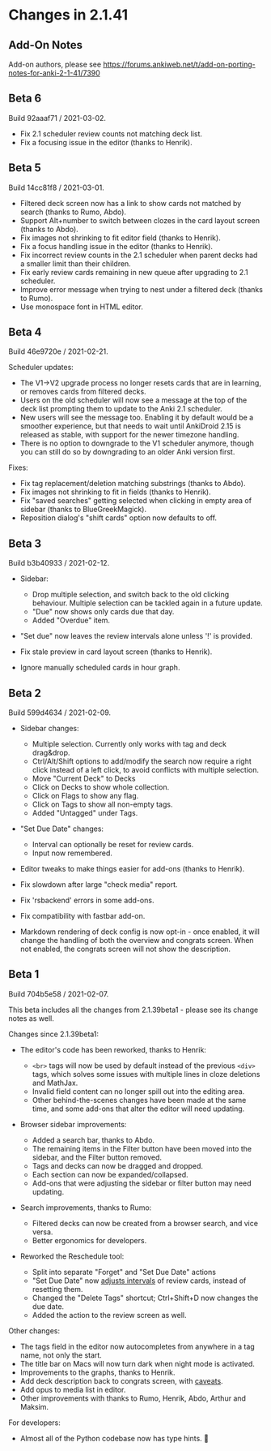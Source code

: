 # Changes in 2.1.41

## Add-On Notes

Add-on authors, please see <https://forums.ankiweb.net/t/add-on-porting-notes-for-anki-2-1-41/7390>

## Beta 6

Build 92aaaf71 / 2021-03-02.

- Fix 2.1 scheduler review counts not matching deck list.
- Fix a focusing issue in the editor (thanks to Henrik).

## Beta 5

Build 14cc81f8 / 2021-03-01.

- Filtered deck screen now has a link to show cards not matched by search (thanks to Rumo, Abdo).
- Support Alt+number to switch between clozes in the card layout screen (thanks to Abdo).
- Fix images not shrinking to fit editor field (thanks to Henrik).
- Fix a focus handling issue in the editor (thanks to Henrik).
- Fix incorrect review counts in the 2.1 scheduler when parent decks had a
  smaller limit than their children.
- Fix early review cards remaining in new queue after upgrading to 2.1 scheduler.
- Improve error message when trying to nest under a filtered deck (thanks to Rumo).
- Use monospace font in HTML editor.

## Beta 4

Build 46e9720e / 2021-02-21.

Scheduler updates:

- The V1->V2 upgrade process no longer resets cards that are in learning, or
  removes cards from filtered decks.
- Users on the old scheduler will now see a message at the top of the deck
  list prompting them to update to the Anki 2.1 scheduler.
- New users will see the message too. Enabling it by default would be a smoother
  experience, but that needs to wait until AnkiDroid 2.15 is released as stable,
  with support for the newer timezone handling.
- There is no option to downgrade to the V1 scheduler anymore, though you can
  still do so by downgrading to an older Anki version first.

Fixes:

- Fix tag replacement/deletion matching substrings (thanks to Abdo).
- Fix images not shrinking to fit in fields (thanks to Henrik).
- Fix "saved searches" getting selected when clicking in empty area of sidebar
  (thanks to BlueGreekMagick).
- Reposition dialog's "shift cards" option now defaults to off.

## Beta 3

Build b3b40933 / 2021-02-12.

- Sidebar:

  - Drop multiple selection, and switch back to the old clicking behaviour.
    Multiple selection can be tackled again in a future update.
  - "Due" now shows only cards due that day.
  - Added "Overdue" item.

- "Set due" now leaves the review intervals alone unless '!' is provided.
- Fix stale preview in card layout screen (thanks to Henrik).
- Ignore manually scheduled cards in hour graph.

## Beta 2

Build 599d4634 / 2021-02-09.

- Sidebar changes:

  - Multiple selection. Currently only works with tag and deck drag&drop.
  - Ctrl/Alt/Shift options to add/modify the search now require
    a right click instead of a left click, to avoid conflicts with multiple
    selection.
  - Move "Current Deck" to Decks
  - Click on Decks to show whole collection.
  - Click on Flags to show any flag.
  - Click on Tags to show all non-empty tags.
  - Added "Untagged" under Tags.

- "Set Due Date" changes:

  - Interval can optionally be reset for review cards.
  - Input now remembered.

- Editor tweaks to make things easier for add-ons (thanks to Henrik).
- Fix slowdown after large "check media" report.
- Fix 'rsbackend' errors in some add-ons.
- Fix compatibility with fastbar add-on.
- Markdown rendering of deck config is now opt-in - once enabled,
  it will change the handling of both the overview and congrats screen.
  When not enabled, the congrats screen will not show the description.

## Beta 1

Build 704b5e58 / 2021-02-07.

This beta includes all the changes from 2.1.39beta1 - please see
its change notes as well.

Changes since 2.1.39beta1:

- The editor's code has been reworked, thanks to Henrik:

  - `<br>` tags will now be used by default instead of the previous `<div>`
    tags, which solves some issues with multiple lines in cloze deletions and
    MathJax.
  - Invalid field content can no longer spill out into the editing area.
  - Other behind-the-scenes changes have been made at the same time, and some
    add-ons that alter the editor will need updating.

- Browser sidebar improvements:

  - Added a search bar, thanks to Abdo.
  - The remaining items in the Filter button have been moved into the sidebar, and
    the Filter button removed.
  - Tags and decks can now be dragged and dropped.
  - Each section can now be expanded/collapsed.
  - Add-ons that were adjusting the sidebar or filter button may need updating.

- Search improvements, thanks to Rumo:

  - Filtered decks can now be created from a browser search, and vice versa.
  - Better ergonomics for developers.

- Reworked the Reschedule tool:
  - Split into separate "Forget" and "Set Due Date" actions
  - "Set Due Date" now [adjusts intervals](https://github.com/ankitects/anki/commit/704b5e581a70089798f0f4742640fde4a3f1a507) of review cards, instead of resetting them.
  - Changed the "Delete Tags" shortcut; Ctrl+Shift+D now changes the due date.
  - Added the action to the review screen as well.

Other changes:

- The tags field in the editor now autocompletes from anywhere in a tag name,
  not only the start.
- The title bar on Macs will now turn dark when night mode is activated.
- Improvements to the graphs, thanks to Henrik.
- Add deck description back to congrats screen, with [caveats](https://forums.ankiweb.net/t/anki-2-1-39-deck-descriptions-gone-after-finished-studying/7261).
- Add opus to media list in editor.
- Other improvements with thanks to Rumo, Henrik, Abdo, Arthur and Maksim.

For developers:

- Almost all of the Python codebase now has type hints. 🎉
